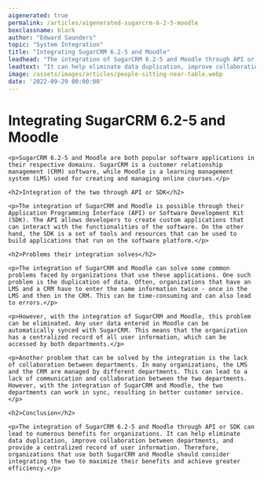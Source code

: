 ```yaml
---
aigenerated: true
permalink: /articles/aigenerated-sugarcrm-6-2-5-moodle
boxclassname: black
author: "Edward Saunders"
topic: "System Integration"
title: "Integrating SugarCRM 6.2-5 and Moodle"
leadhead: "The integration of SugarCRM 6.2-5 and Moodle through API or SDK can lead to numerous benefits for organizations"
leadtext: "It can help eliminate data duplication, improve collaboration between departments, and provide a centralized record of user information. Therefore, organizations that use both SugarCRM and Moodle should consider integrating the two to maximize their benefits and achieve greater efficiency."
image: /assets/images/articles/people-sitting-near-table.webp
date: '2022-09-29 00:00:00'
---
```

<div class="arttext">
	<h1>Integrating SugarCRM 6.2-5 and Moodle</h1>

	<p>SugarCRM 6.2-5 and Moodle are both popular software applications in their respective domains. SugarCRM is a customer relationship management (CRM) software, while Moodle is a learning management system (LMS) used for creating and managing online courses.</p>

	<h2>Integration of the two through API or SDK</h2>

	<p>The integration of SugarCRM and Moodle is possible through their Application Programming Interface (API) or Software Development Kit (SDK). The API allows developers to create custom applications that can interact with the functionalities of the software. On the other hand, the SDK is a set of tools and resources that can be used to build applications that run on the software platform.</p>

	<h2>Problems their integration solves</h2>

	<p>The integration of SugarCRM and Moodle can solve some common problems faced by organizations that use these applications. One such problem is the duplication of data. Often, organizations that have an LMS and a CRM have to enter the same information twice - once in the LMS and then in the CRM. This can be time-consuming and can also lead to errors.</p>

	<p>However, with the integration of SugarCRM and Moodle, this problem can be eliminated. Any user data entered in Moodle can be automatically synced with SugarCRM. This means that the organization has a centralized record of all user information, which can be accessed by both departments.</p>

	<p>Another problem that can be solved by the integration is the lack of collaboration between departments. In many organizations, the LMS and the CRM are managed by different departments. This can lead to a lack of communication and collaboration between the two departments. However, with the integration of SugarCRM and Moodle, the two departments can work in sync, resulting in better customer service.</p>

	<h2>Conclusion</h2>

	<p>The integration of SugarCRM 6.2-5 and Moodle through API or SDK can lead to numerous benefits for organizations. It can help eliminate data duplication, improve collaboration between departments, and provide a centralized record of user information. Therefore, organizations that use both SugarCRM and Moodle should consider integrating the two to maximize their benefits and achieve greater efficiency.</p>

</div>